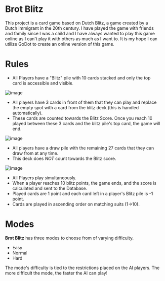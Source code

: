 # Brot Blitz
This project is a card game based on Dutch Blitz, a game created by a Dutch immigrant in the 20th century. I have played the game with friends and family since I was a child and I have
always wanted to play this game online as I can't play it with others as much as I want to. It is my hope I can utilize GoDot
to create an online version of this game. 

# Rules

- All Players have a "Blitz" pile with 10 cards stacked and only the top card is accessible and visible.

![image](https://github.com/user-attachments/assets/67ffb091-18b3-48f6-af38-0c268098e848)

- All players have 3 cards in front of them that they can play and replace the empty spot with a card from the blitz deck (this is handled automatically).
- These cards are counted towards the Blitz Score. Once you reach 10 played between these 3 cards and the blitz pile's top card, the game will end.

![image](https://github.com/user-attachments/assets/35a19d40-91b4-4bab-bd47-8621adfd9737)

- All players have a draw pile with the remaining 27 cards that they can draw from at any time.
- This deck does *NOT* count towards the Blitz score.

![image](https://github.com/user-attachments/assets/1161bc98-1a03-49c2-9489-5fb38863bd13)


- All Players play simultaneously.
- When a player reaches 10 blitz points, the game ends, and the score is calculated and sent to the Database.
- Played cards are 1 point and each card left in a player's Blitz pile is -1 point.
- Cards are played in ascending order on matching suits (1->10).

# Modes

**Brot Blitz** has three modes to choose from of varying difficulty.
- Easy
- Normal
- Hard

The mode's difficulty is tied to the restrictions placed on the AI players. The more difficult the mode, the faster the AI can play!
